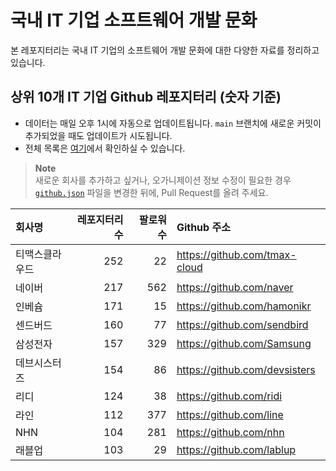 # 국내 IT 기업 소프트웨어 개발 문화
본 레포지터리는 국내 IT 기업의 소프트웨어 개발 문화에 대한 다양한 자료를 정리하고 있습니다.

## 상위 10개 IT 기업 Github 레포지터리 (숫자 기준)

- 데이터는 매일 오후 1시에 자동으로 업데이트됩니다. `main` 브랜치에 새로운 커밋이 추가되었을 때도 업데이트가 시도됩니다.
- 전체 목록은 [여기](./github.md)에서 확인하실 수 있습니다.

> **Note**<br />
> 새로운 회사를 추가하고 싶거나, 오가니제이션 정보 수정이 필요한 경우 [`github.json`](./github.json) 파일을 변경한 뒤에, Pull Request를 올려 주세요.

<!-- MARKDOWN_TABLE(GITHUB): START -->

| **회사명** | **레포지터리 수** | **팔로워 수** | **Github 주소** |
|:---|---:|---:|:---|
| 티맥스클라우드 | 252 | 22 | https://github.com/tmax-cloud |
| 네이버 | 217 | 562 | https://github.com/naver |
| 인베슘 | 171 | 15 | https://github.com/hamonikr |
| 센드버드 | 160 | 77 | https://github.com/sendbird |
| 삼성전자 | 157 | 329 | https://github.com/Samsung |
| 데브시스터즈 | 154 | 86 | https://github.com/devsisters |
| 리디 | 124 | 38 | https://github.com/ridi |
| 라인 | 112 | 377 | https://github.com/line |
| NHN | 104 | 281 | https://github.com/nhn |
| 래블업 | 103 | 29 | https://github.com/lablup |

<!-- MARKDOWN_TABLE(GITHUB): END -->
